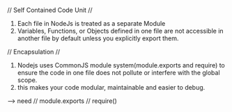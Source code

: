 <!-- Module in Node.Js -->

// Self Contained Code Unit //

1. Each file in NodeJs is treated as a separate Module
2. Variables, Functions, or Objects defined in one file are not accessible in another file by default unless you explicitly export them.

// Encapsulation //

1. Nodejs uses CommonJS module system(module.exports and require) to ensure the code in one file does not pollute or interfere with the global scope.
2. this makes your code modular, maintainable and easier to debug.

--> need
// module.exports
// require()
